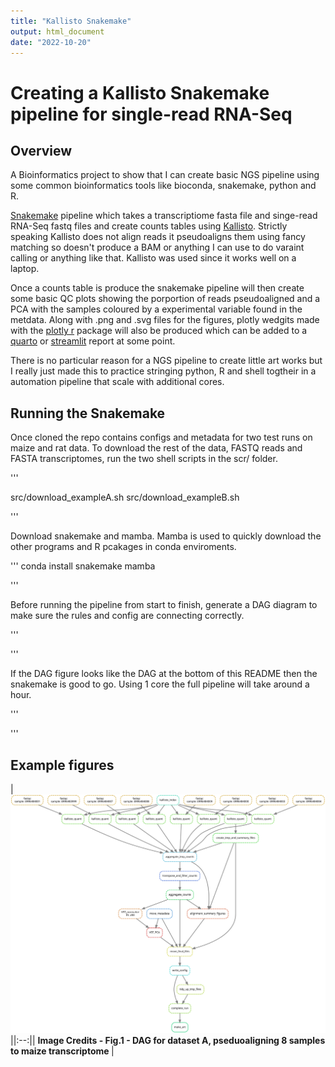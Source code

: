 ```yaml
---
title: "Kallisto Snakemake"
output: html_document
date: "2022-10-20"
---
```



# Creating a Kallisto Snakemake pipeline for single-read RNA-Seq

## Overview

A Bioinformatics project to show that I can create basic NGS pipeline using some
common bioinformatics tools like bioconda, snakemake, python and R.

[Snakemake](https://snakemake.readthedocs.io/en/stable/) pipeline which takes a
transcriptiome fasta file and singe-read RNA-Seq fastq files and create counts
tables using [Kallisto](https://pachterlab.github.io/kallisto/about). 
Strictly speaking Kallisto does not align reads it pseudoaligns them using
fancy matching so doesn't produce a BAM or anything I can use to do varaint 
calling or anything like that. Kallisto was used since it works well on a laptop.

Once a counts table is produce the snakemake pipeline will then create 
some basic QC plots showing the porportion of reads pseudoaligned and 
a PCA with the samples coloured by a experimental variable found in the 
metdata. Along with .png and .svg files for the figures, plotly wedgits made 
with the [plotly r]() package will also be produced which can be added
to a [quarto]() or [streamlit]() report at some point.

There is no particular reason for a NGS pipeline to create little 
art works but I really just made this to practice stringing 
python, R and shell togtheir in a automation pipeline that 
scale with additional cores. 


## Running the Snakemake 

Once cloned the repo contains configs and metadata for two 
test runs on maize and rat data. To download the rest of the
data, FASTQ reads and FASTA transcriptomes, run the two
shell scripts in the scr/ folder.

'''

src/download_exampleA.sh
src/download_exampleB.sh

'''

Download snakemake and mamba. Mamba is used
to quickly download the other programs and 
R pcakages in conda enviroments.

'''
conda install snakemake mamba 

'''

Before running the pipeline from start to 
finish, generate a DAG diagram to make sure 
the rules and config are connecting correctly.

'''

'''


If the DAG figure looks like the DAG at 
the bottom of this README then the snakemake is 
good to go. Using 1 core the full pipeline 
will take around a hour. 

'''


'''

## Example figures 

| ![ DAG for dataset A](figures/maize_dag.svg)
||:--:|| 
<b>Image Credits - Fig.1 - DAG for dataset A, pseduoaligning 8 samples to maize transcriptome </b>|



